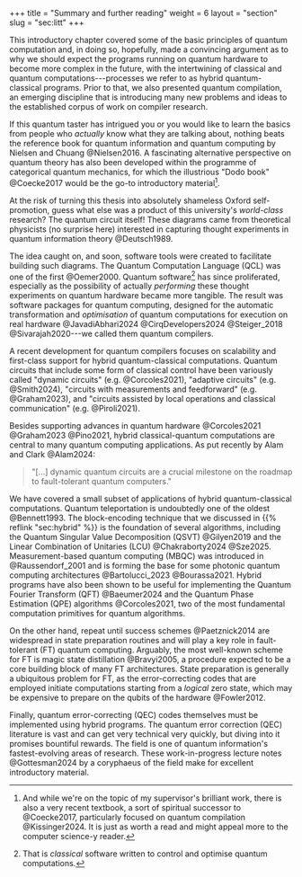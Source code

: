 +++
title = "Summary and further reading"
weight = 6
layout = "section"
slug = "sec:litt"
+++

This introductory chapter covered some of the basic principles of quantum
computation and, in doing so, hopefully, made a convincing argument as to why we
should expect the programs running on quantum hardware to become more complex in
the future, with the intertwining of classical and quantum
computations---processes we refer to as hybrid quantum-classical programs. Prior
to that, we also presented quantum compilation, an emerging discipline that is
introducing many new problems and ideas to the established corpus of work on
compiler research.

If this quantum taster has intrigued you or you would like to learn the basics
from people who _actually_ know what they are talking about, nothing beats the
reference book for quantum information and quantum computing by Nielsen and
Chuang @Nielsen2016. A fascinating alternative perspective on quantum theory has
also been developed within the programme of categorical quantum mechanics, for
which the illustrious "Dodo book" @Coecke2017 would be the go-to introductory
material[^dodo].

[^dodo]:
    And while we're on the topic of my supervisor's brilliant work, there is
    also a very recent textbook, a sort of spiritual successor to @Coecke2017,
    particularly focused on quantum compilation @Kissinger2024. It is just as
    worth a read and might appeal more to the computer science-y reader.

At the risk of turning this thesis into absolutely shameless Oxford
self-promotion, guess what else was a product of this university's _world-class_
research? The quantum circuit itself! These diagrams came from theoretical
physicists (no surprise here) interested in capturing thought experiments in
quantum information theory @Deutsch1989.

The idea caught on, and soon, software tools were created to facilitate building
such diagrams. The Quantum Computation Language (QCL) was one of the first
@Oemer2000. Quantum software[^actuallyclassical] has since proliferated,
especially as the possibility of actually _performing_ these thought experiments
on quantum hardware became more tangible. The result was software packages for
quantum computing, designed for the automatic transformation and _optimisation_
of quantum computations for execution on real hardware @JavadiAbhari2024
@CirqDevelopers2024 @Steiger_2018 @Sivarajah2020&#x200B;---we called them
quantum compilers.

[^actuallyclassical]:
    That is _classical_ software written to control and optimise quantum
    computations.

A recent development for quantum compilers focuses on scalability and
first-class support for hybrid quantum-classical computations. Quantum circuits
that include some form of classical control have been variously called "dynamic
circuits" (e.g. @Corcoles2021), "adaptive circuits" (e.g. @Smith2024), "circuits
with measurements and feedforward" (e.g. @Graham2023), and "circuits assisted by
local operations and classical communication" (e.g. @Piroli2021).

Besides supporting advances in quantum hardware @Corcoles2021 @Graham2023
@Pino2021, hybrid classical-quantum computations are central to many quantum
computing applications. As put recently by Alam and Clark @Alam2024&#x200B;:

> "[...] dynamic quantum circuits are a crucial milestone on the roadmap to
> fault-tolerant quantum computers."

We have covered a small subset of applications of hybrid quantum-classical
computations. Quantum teleportation is undoubtedly one of the oldest
@Bennett1993. The block-encoding technique that we discussed in
{{% reflink "sec:hybrid" %}} is the foundation of several algorithms, including
the Quantum Singular Value Decomposition (QSVT) @Gilyen2019 and the Linear
Combination of Unitaries (LCU) @Chakraborty2024 @Sze2025. Measurement-based
quantum computing (MBQC) was introduced in @Raussendorf_2001 and is forming the
base for some photonic quantum computing architectures @Bartolucci_2023
@Bourassa2021. Hybrid programs have also been shown to be useful for
implementing the Quantum Fourier Transform (QFT) @Baeumer2024 and the Quantum
Phase Estimation (QPE) algorithms @Corcoles2021, two of the most fundamental
computation primitives for quantum algorithms.

On the other hand, repeat until success schemes @Paetznick2014 are widespread in
state preparation routines and will play a key role in fault-tolerant (FT)
quantum computing. Arguably, the most well-known scheme for FT is magic state
distillation @Bravyi2005, a procedure expected to be a core building block of
many FT architectures. State preparation is generally a ubiquitous problem for
FT, as the error-correcting codes that are employed initiate computations
starting from a _logical_ zero state, which may be expensive to prepare on the
qubits of the hardware @Fowler2012.

Finally, quantum error-correcting (QEC) codes themselves must be implemented
using hybrid programs. The quantum error correction (QEC) literature is vast and
can get very technical very quickly, but diving into it promises bountiful
rewards. The field is one of quantum information's fastest-evolving areas of
research. These work-in-progress lecture notes @Gottesman2024 by a coryphaeus of
the field make for excellent introductory material.
